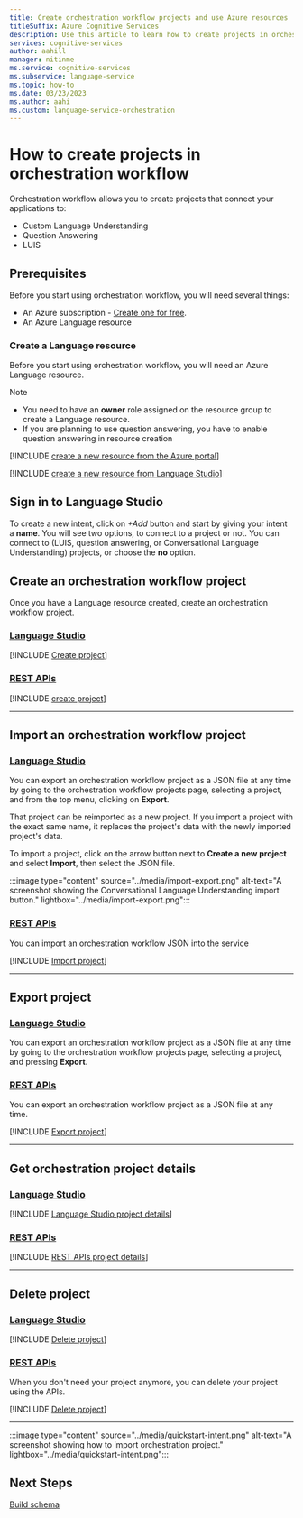 ```yaml
---
title: Create orchestration workflow projects and use Azure resources
titleSuffix: Azure Cognitive Services
description: Use this article to learn how to create projects in orchestration workflow
services: cognitive-services
author: aahill
manager: nitinme
ms.service: cognitive-services
ms.subservice: language-service
ms.topic: how-to
ms.date: 03/23/2023
ms.author: aahi
ms.custom: language-service-orchestration
---
```


# How to create projects in orchestration workflow

Orchestration workflow allows you to create projects that connect your applications to:
* Custom Language Understanding
* Question Answering
* LUIS

## Prerequisites

Before you start using orchestration workflow, you will need several things:

* An Azure subscription - [Create one for free](https://azure.microsoft.com/free/cognitive-services).
* An Azure Language resource 

### Create a Language resource 

Before you start using orchestration workflow, you will need an Azure Language resource.

> [!NOTE]
>  * You need to have an **owner** role assigned on the resource group to create a Language resource.
>  * If you are planning to use question answering, you have to enable question answering in resource creation

[!INCLUDE [create a new resource from the Azure portal](../includes/resource-creation-azure-portal.md)]

[!INCLUDE [create a new resource from Language Studio](../includes/resource-creation-language-studio.md)]

## Sign in to Language Studio

To create a new intent, click on *+Add* button and start by giving your intent a **name**. You will see two options, to connect to a project or not. You can connect to (LUIS, question answering, or Conversational Language Understanding) projects, or choose the **no** option.


## Create an orchestration workflow project

Once you have a Language resource created, create an orchestration workflow project. 

### [Language Studio](#tab/language-studio)

[!INCLUDE [Create project](../includes/language-studio/create-project.md)]

### [REST APIs](#tab/rest-api)

[!INCLUDE [create project](../includes/rest-api/create-project.md)]

---
## Import an orchestration workflow project

### [Language Studio](#tab/language-studio)

You can export an orchestration workflow project as a JSON file at any time by going to the orchestration workflow projects page, selecting a project, and from the top menu, clicking on **Export**.

That project can be reimported as a new project. If you import a project with the exact same name, it replaces the project's data with the newly imported project's data.

To import a project, click on the arrow button next to **Create a new project** and select **Import**, then select the JSON file.

:::image type="content" source="../media/import-export.png" alt-text="A screenshot showing the Conversational Language Understanding import button." lightbox="../media/import-export.png":::

### [REST APIs](#tab/rest-api)

You can import an orchestration workflow JSON into the service

[!INCLUDE [Import project](../includes/rest-api/import-project.md)]

---

## Export project

### [Language Studio](#tab/language-studio)

You can export an orchestration workflow project as a JSON file at any time by going to the orchestration workflow projects page, selecting a project, and pressing **Export**.

### [REST APIs](#tab/rest-api)

You can export an orchestration workflow project as a JSON file at any time.

[!INCLUDE [Export project](../includes/rest-api/export-project.md)]

---
## Get orchestration project details

### [Language Studio](#tab/language-studio)

[!INCLUDE [Language Studio project details](../includes/language-studio/project-details.md)]

### [REST APIs](#tab/rest-api)

[!INCLUDE [REST APIs project details](../includes/rest-api/project-details.md)]

---

## Delete project 

### [Language Studio](#tab/language-studio)

[!INCLUDE [Delete project](../includes/language-studio/delete-project.md)]

### [REST APIs](#tab/rest-api)

When you don't need your project anymore, you can delete your project using the APIs.

[!INCLUDE [Delete project](../includes/rest-api/delete-project.md)]

---



:::image type="content" source="../media/quickstart-intent.png" alt-text="A screenshot showing how to import orchestration project." lightbox="../media/quickstart-intent.png":::

## Next Steps

[Build schema](./build-schema.md)

